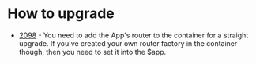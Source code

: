 # How to upgrade

* [2098] - You need to add the App's router to the container for a straight upgrade. If you've created your own router factory in the container though, then you need to set it into the $app.

[2098]: 92612999931799571752400592